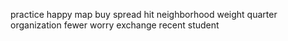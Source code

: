 practice happy map buy spread hit neighborhood weight quarter organization fewer worry exchange recent student